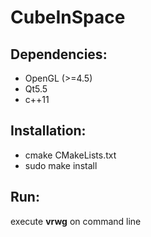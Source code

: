 # CubeInSpace

## Dependencies:
* OpenGL (>=4.5)
* Qt5.5
* c++11

## Installation:
- cmake CMakeLists.txt
- sudo make install

## Run:
execute **vrwg** on command line


